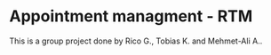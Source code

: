 # Appointment managment - RTM

This is a group project done by Rico G., Tobias K. and Mehmet-Ali A..
